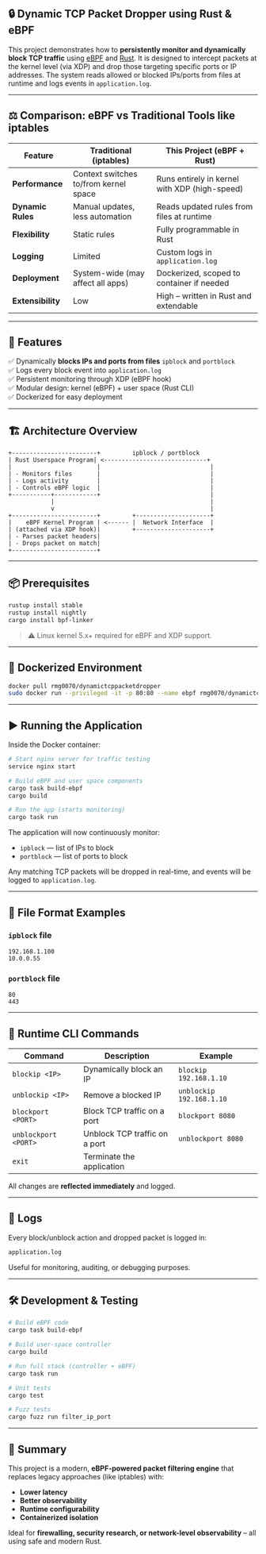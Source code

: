 ## 🔒 Dynamic TCP Packet Dropper using Rust & eBPF

This project demonstrates how to **persistently monitor and dynamically block TCP traffic** using [eBPF](https://ebpf.io/) and [Rust](https://www.rust-lang.org/). It is designed to intercept packets at the kernel level (via XDP) and drop those targeting specific ports or IP addresses. The system reads allowed or blocked IPs/ports from files at runtime and logs events in `application.log`.

---

## ⚖️ Comparison: eBPF vs Traditional Tools like iptables

| Feature                      | Traditional (iptables)                 | This Project (eBPF + Rust)                     |
|-----------------------------|----------------------------------------|------------------------------------------------|
| **Performance**             | Context switches to/from kernel space | Runs entirely in kernel with XDP (high-speed)  |
| **Dynamic Rules**           | Manual updates, less automation       | Reads updated rules from files at runtime      |
| **Flexibility**             | Static rules                           | Fully programmable in Rust                     |
| **Logging**                 | Limited                                | Custom logs in `application.log`               |
| **Deployment**              | System-wide (may affect all apps)     | Dockerized, scoped to container if needed      |
| **Extensibility**           | Low                                    | High – written in Rust and extendable          |

---

## 🧰 Features
  
✅ Dynamically **blocks IPs and ports from files** `ipblock` and `portblock`  
✅ Logs every block event into `application.log`  
✅ Persistent monitoring through XDP (eBPF hook)  
✅ Modular design: kernel (eBPF) + user space (Rust CLI)  
✅ Dockerized for easy deployment

---

## 🏗️ Architecture Overview

```
+------------------------+         ipblock / portblock
| Rust Userspace Program| <-----------------------------+
|                        |                               |
| - Monitors files       |                               |
| - Logs activity        |                               |
| - Controls eBPF logic  |                               |
+-----------+------------+                               |
            |                                            |
            v                                            |
+------------------------+         +---------------------+
|    eBPF Kernel Program | <------ |  Network Interface  |
| (attached via XDP hook)|         +---------------------+
| - Parses packet headers|
| - Drops packet on match|
+------------------------+
```

---

## 📦 Prerequisites

```bash
rustup install stable
rustup install nightly
cargo install bpf-linker
```

> ⚠️ Linux kernel 5.x+ required for eBPF and XDP support.

---

## 🐳 Dockerized Environment

```bash
docker pull rmg0070/dynamictcppacketdropper
sudo docker run --privileged -it -p 80:80 --name ebpf rmg0070/dynamictcppacketdropper:v4 /bin/bash
```

---

## ▶️ Running the Application

Inside the Docker container:

```bash
# Start nginx server for traffic testing
service nginx start

# Build eBPF and user space components
cargo task build-ebpf
cargo build

# Run the app (starts monitoring)
cargo task run
```

The application will now continuously monitor:

- `ipblock` — list of IPs to block
- `portblock` — list of ports to block

Any matching TCP packets will be dropped in real-time, and events will be logged to `application.log`.

---

## 📂 File Format Examples

### `ipblock` file
```
192.168.1.100
10.0.0.55
```

### `portblock` file
```
80
443
```

---

## 🧪 Runtime CLI Commands

| Command               | Description                         | Example                     |
|----------------------|-------------------------------------|-----------------------------|
| `blockip <IP>`       | Dynamically block an IP             | `blockip 192.168.1.10`      |
| `unblockip <IP>`     | Remove a blocked IP                 | `unblockip 192.168.1.10`    |
| `blockport <PORT>`   | Block TCP traffic on a port         | `blockport 8080`            |
| `unblockport <PORT>` | Unblock TCP traffic on a port       | `unblockport 8080`          |
| `exit`               | Terminate the application           |                             |

All changes are **reflected immediately** and logged.

---

## 📜 Logs

Every block/unblock action and dropped packet is logged in:

```bash
application.log
```

Useful for monitoring, auditing, or debugging purposes.

---

## 🛠️ Development & Testing

```bash
# Build eBPF code
cargo task build-ebpf

# Build user-space controller
cargo build

# Run full stack (controller + eBPF)
cargo task run

# Unit tests
cargo test

# Fuzz tests
cargo fuzz run filter_ip_port
```

---

## 📎 Summary

This project is a modern, **eBPF-powered packet filtering engine** that replaces legacy approaches (like iptables) with:

- **Lower latency**
- **Better observability**
- **Runtime configurability**
- **Containerized isolation**

Ideal for **firewalling, security research, or network-level observability** – all using safe and modern Rust.
